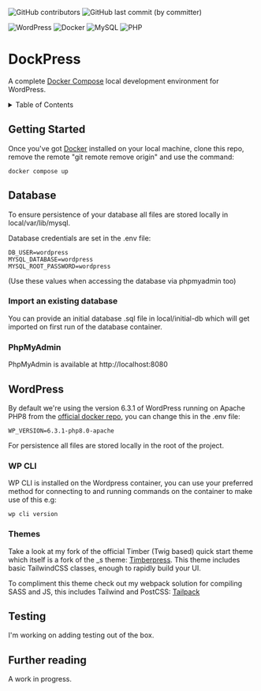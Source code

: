 ![GitHub contributors](https://img.shields.io/github/contributors-anon/ufmedia/dockpress) ![GitHub last commit (by committer)](https://img.shields.io/github/last-commit/ufmedia/dockpress)

![WordPress](https://img.shields.io/badge/WordPress-%23117AC9.svg?style=for-the-badge&logo=WordPress&logoColor=white) ![Docker](https://img.shields.io/badge/docker-%230db7ed.svg?style=for-the-badge&logo=docker&logoColor=white) ![MySQL](https://img.shields.io/badge/mysql-%2300f.svg?style=for-the-badge&logo=mysql&logoColor=white) ![PHP](https://img.shields.io/badge/php-%23777BB4.svg?style=for-the-badge&logo=php&logoColor=white)

# DockPress

A complete [Docker Compose](https://docs.docker.com/compose/) local development environment for WordPress.

<details>
  <summary>Table of Contents</summary>
  <ol>
    <li>
      <a href="#getting-started">Getting Started</a>
    </li>
    <li>
      <a href="#plugins">Database</a>
      <ul>
        <li><a href="#import-an-existing-database">Import and Existing Database</a></li>
        <li><a href="#phpmyadmin">PhpMyAdmin</a></li>
      </ul>
    </li>
    <li><a href="#wordpress">Wordpress</a></li>
    <ul>
        <li><a href="#wp-cli">WP CLI</a></li>
        <li><a href="#themes">Themes</a></li>
      </ul>
    <li><a href="#testing">Testing</a></li>
    <li><a href="#further-reading">Further Reading</a></li>
  </ol>
</details>

## Getting Started

Once you've got [Docker](https://www.docker.com/get-started) installed on your local machine, clone this repo, remove the remote "git remote remove origin" and use the command:

```
docker compose up
```

## Database

To ensure persistence of your database all files are stored locally in local/var/lib/mysql.

Database credentials are set in the .env file:

```
DB_USER=wordpress
MYSQL_DATABASE=wordpress
MYSQL_ROOT_PASSWORD=wordpress
```
(Use these values when accessing the database via phpmyadmin too)

### Import an existing database

You can provide an initial database .sql file in local/initial-db which will get imported on first run of the database container.

### PhpMyAdmin

PhpMyAdmin is available at http://localhost:8080

## WordPress

By default we're using the version 6.3.1 of WordPress running on Apache PHP8 from the [official docker repo](https://hub.docker.com/_/wordpress), you can change this in the .env file:

```
WP_VERSION=6.3.1-php8.0-apache
```
For persistence all files are stored locally in the root of the project.

### WP CLI

WP CLI is installed on the Wordpress container, you can use your preferred method for connecting to and running commands on the container to make use of this e.g:

```
wp cli version
```

### Themes

Take a look at my fork of the official Timber (Twig based) quick start theme which itself is a fork of the _s theme: [Timberpress](https://github.com/ufmedia/timberpress). This theme includes basic TailwindCSS classes, enough to rapidly build your UI.

To compliment this theme check out my webpack solution for compiling SASS and JS, this includes Tailwind and PostCSS: [Tailpack](https://github.com/ufmedia/tailpack)

## Testing

I'm working on adding testing out of the box.

## Further reading

A work in progress.


